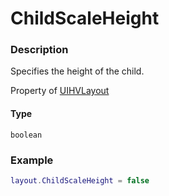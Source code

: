 # ChildScaleHeight
### Description
Specifies the height of the child.

Property of [UIHVLayout](/classes/UIHVLayout/)

#### Type
`boolean`

### Example
```lua
layout.ChildScaleHeight = false
```
